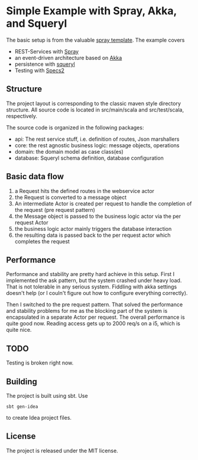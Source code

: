 # Simple Example with Spray, Akka, and Squeryl

The basic setup is from the valuable [spray template](http://github.com/spray/spray-template).
The example covers
- REST-Services with [Spray](http://spray.io)
- an event-driven architecture based on [Akka](http://akka.io)
- persistence with [squeryl](http://squeryl.org)
- Testing with [Specs2](http://etorreborre.github.io/specs2/)

## Structure
The project layout is corresponding to the classic maven style directory structure. All source code is located
in src/main/scala and src/test/scala, respectively.

The source code is organized in the following packages:
- api: The rest service stuff, i.e. definition of routes, Json marshallers
- core: the rest agnostic business logic: message objects, operations
- domain: the domain model as case class(es)
- database: Squeryl schema definition, database configuration

## Basic data flow
1. a Request hits the defined routes in the webservice actor
2. the Request is converted to a message object
3. An intermediate Actor is created per request to handle the completion of the request (pre request pattern)
4. the Message object is passed to the business logic actor via the per request Actor
4. the business logic actor mainly triggers the database interaction
5. the resulting data is passed back to the per request actor which completes the request

## Performance

Performance and stability are pretty hard achieve in this setup. First I implemented the ask pattern, but the system
crashed under heavy load. That is not tolerable in any serious system. Fiddling with akka settings doesn't help (or I couln't
figure out how to configure everything correctly).

Then I switched to the pre request pattern. That solved the performance and stability problems for me as the blocking part
of the system is encapsulated in a separate Actor per request. The overall performance is quite good now. Reading access
gets up to 2000 req/s on a i5, which is quite nice.

## TODO

Testing is broken right now.

## Building
The project is built using sbt. Use 
```
sbt gen-idea
```
to create Idea project files.

## License
The project is released under the MIT license.

